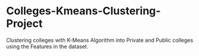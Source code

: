 # Colleges-Kmeans-Clustering-Project
Clustering colleges with K-Means Algorithm into Private and Public colleges using the Features in the dataset. 
